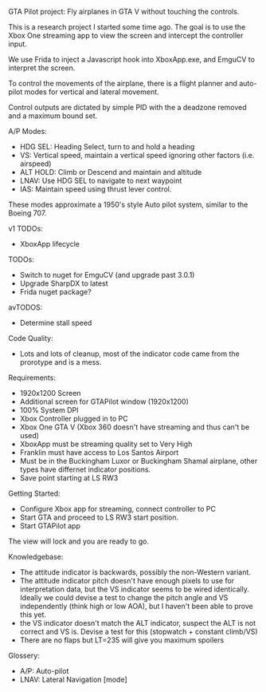 GTA Pilot project: Fly airplanes in GTA V without touching the controls.

This is a research project I started some time ago.  The goal is to use the Xbox One streaming app to view the screen and intercept the controller input.

We use Frida to inject a Javascript hook into XboxApp.exe, and EmguCV to interpret the screen.

To control the movements of the airplane, there is a flight planner and auto-pilot modes for vertical and lateral movement.

Control outputs are dictated by simple PID with the a deadzone removed and a maximum bound set.

A/P Modes:
- HDG SEL: Heading Select, turn to and hold a heading
- VS: Vertical speed, maintain a vertical speed ignoring other factors (i.e. airspeed)
- ALT HOLD: Climb or Descend and maintain and altitude
- LNAV: Use HDG SEL to navigate to next waypoint
- IAS: Maintain speed using thrust lever control.

These modes approximate a 1950's style Auto pilot system, similar to the Boeing 707.

v1 TODOs:
- XboxApp lifecycle

TODOs:
- Switch to nuget for EmguCV (and upgrade past 3.0.1)
- Upgrade SharpDX to latest
- Frida nuget package?

avTODOS:
- Determine stall speed

Code Quality:
- Lots and lots of cleanup, most of the indicator code came from the prorotype and is a mess.

Requirements:
- 1920x1200 Screen
- Additional screen for GTAPilot window (1920x1200)
- 100% System DPI
- Xbox Controller plugged in to PC
- Xbox One GTA V (Xbox 360 doesn't have streaming and thus can't be used)
- XboxApp must be streaming quality set to Very High
- Franklin must have access to Los Santos Airport
- Must be in the Buckingham Luxor or Buckingham Shamal airplane, other types have differnet indicator positions.
- Save point starting at LS RW3

Getting Started:
- Configure Xbox app for streaming, connect controller to PC
- Start GTA and proceed to LS RW3 start position.
- Start GTAPilot app

The view will lock and you are ready to go.

Knowledgebase:
- The attitude indicator is backwards, possibly the non-Western variant.
- The attitude indicator pitch doesn't have enough pixels to use for interpretation data, but the VS indicator seems to be wired identically.  Ideally we could devise a test to change the pitch angle and VS independently (think high or low AOA), but I haven't been able to prove this yet.
- the VS indicator doesn't match the ALT indicator, suspect the ALT is not correct and VS is.  Devise a test for this (stopwatch + constant climb/VS)
- There are no flaps but LT=235 will give you maximum spoilers

Glossery:
- A/P: Auto-pilot
- LNAV: Lateral Navigation [mode]

